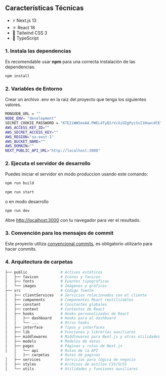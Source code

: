 ## Características Técnicas

- ⚡️ Next.js 13
- ⚛️ React 18
- 💨 Tailwind CSS 3
- 💎 TypeScript

### 1. Instala las dependencias

Es recomendable usar **npm** para una correcta instalación de las dependencias.

```bash
npm install
```

### 2. Variables de Entorno

Crear un archivo .env en la raiz del proyecto que tenga los siguientes valores.

```bash
MONGODB_URL = ""
NODE_ENV= "development"
SECRET_COOKIE_PASSWORD = "KTE2iWWSeoAA.PWEL4TyQ1rVcXiOZgPyiSsI1HuwcdCK"
AWS_ACCESS_KEY_ID=""
AWS_SECRET_ACCESS_KEY=""
AWS_REGION="sa-east-1"
AWS_BUCKET_NAME=""
AWS_DOMAIN=""
NEXT_PUBLIC_API_URL="http://localhost:3000"
```

### 2. Ejecuta el servidor de desarrollo

Puedes iniciar el servidor en modo produccion usando este comando:

```bash
npm run build

npm run start
```

o en modo desarrollo

```bash
npm run dev

```

Abre [http://localhost:3000](http://localhost:3000) con tu navegador para ver el resultado.

### 3. Convención para los mensajes de commit

Este proyecto utiliza [convencional commits](https://www.conventionalcommits.org/en/v1.0.0/), es obligatorio utilizarlo para hacer commits.

### 4. Arquitectura de carpetas

```bash
├── public               # Activos estáticos
│   ├── favicon          # Iconos y favicon
│   ├── fonts            # Fuentes tipográficas
│   └── images           # Imágenes y gráficos
├── src                  # Código fuente
│   ├── clientServices   # Servicios relacionados con el cliente
│   ├── components       # Componentes React reutilizables
│   ├── constant         # Constantes globales
│   ├── context          # Contextos de React
│   ├── hooks            # Hooks personalizados de React
│   │   ├── dashboard    # Hooks para el dashboard
│   │   └── ...          # Otros hooks
│   ├── interface        # Tipos y interfaces
│   ├── lib              # Funciones y librerías auxiliares
│   ├── middlewares      # Middlewares para Next.js y otras utilidades
│   ├── models           # Modelos de datos
│   ├── pages            # Páginas y rutas de Next.js
│   │   └── api          # Rutas de la API
    │   ├── carpetas     # Rutas de paginas
│   ├── services         # Servicios para lógica de negocio
│   ├── styles           # Archivos de estilos CSS/SCSS
│   └── utils            # Utilidades y funciones auxiliares

```
